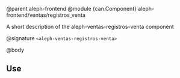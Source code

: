 @parent aleph-frontend
@module {can.Component} aleph-frontend/ventas/registros_venta <aleph-ventas-registros-venta>

A short description of the aleph-ventas-registros-venta component

@signature `<aleph-ventas-registros-venta>`

@body

## Use

